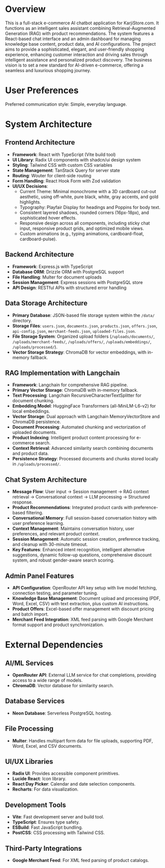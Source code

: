# Overview

This is a full-stack e-commerce AI chatbot application for KarjiStore.com. It functions as an intelligent sales assistant combining Retrieval-Augmented Generation (RAG) with product recommendations. The system features a React-based chat interface and an admin dashboard for managing knowledge base content, product data, and AI configurations. The project aims to provide a sophisticated, elegant, and user-friendly shopping experience, enhancing customer interaction and driving sales through intelligent assistance and personalized product discovery. The business vision is to set a new standard for AI-driven e-commerce, offering a seamless and luxurious shopping journey.

# User Preferences

Preferred communication style: Simple, everyday language.

# System Architecture

## Frontend Architecture
- **Framework**: React with TypeScript (Vite build tool)
- **UI Library**: Radix UI components with shadcn/ui design system
- **Styling**: Tailwind CSS with custom CSS variables
- **State Management**: TanStack Query for server state
- **Routing**: Wouter for client-side routing
- **Form Handling**: React Hook Form with Zod validation
- **UI/UX Decisions**:
    - Current Theme: Minimal monochrome with a 3D cardboard cut-out aesthetic, using off-white, pure black, white, gray accents, and gold highlights.
    - Typography: Playfair Display for headings and Poppins for body text.
    - Consistent layered shadows, rounded corners (16px-18px), and sophisticated hover effects.
    - Responsive design across all components, including sticky chat input, responsive product grids, and optimized mobile views.
    - Custom animations (e.g., typing animations, cardboard-float, cardboard-pulse).

## Backend Architecture
- **Framework**: Express.js with TypeScript
- **Database ORM**: Drizzle ORM with PostgreSQL support
- **File Handling**: Multer for document uploads
- **Session Management**: Express sessions with PostgreSQL store
- **API Design**: RESTful APIs with structured error handling

## Data Storage Architecture
- **Primary Database**: JSON-based file storage system within the `/data/` directory.
- **Storage Files**: `users.json`, `documents.json`, `products.json`, `offers.json`, `api-config.json`, `merchant-feeds.json`, `uploaded-files.json`.
- **File Storage System**: Organized upload folders (`/uploads/documents/`, `/uploads/merchant-feeds/`, `/uploads/offers/`, `/uploads/embeddings/`, `/uploads/processed/`).
- **Vector Storage Strategy**: ChromaDB for vector embeddings, with in-memory fallback.

## RAG Implementation with Langchain
- **Framework**: Langchain for comprehensive RAG pipeline.
- **Primary Vector Storage**: ChromaDB with in-memory fallback.
- **Text Processing**: Langchain RecursiveCharacterTextSplitter for document chunking.
- **Embedding Model**: HuggingFace Transformers (all-MiniLM-L6-v2) for local embeddings.
- **Vector Storage**: Dual approach with Langchain MemoryVectorStore and ChromaDB persistence.
- **Document Processing**: Automated chunking and vectorization of uploaded documents.
- **Product Indexing**: Intelligent product content processing for e-commerce search.
- **Context Retrieval**: Advanced similarity search combining documents and product data.
- **Persistence Strategy**: Processed documents and chunks stored locally in `/uploads/processed/`.

## Chat System Architecture
- **Message Flow**: User input → Session management → RAG context retrieval → Conversational context → LLM processing → Structured response.
- **Product Recommendations**: Integrated product cards with preference-based filtering.
- **Conversational Memory**: Full session-based conversation history with user preference learning.
- **Context Management**: Maintains conversation history, user preferences, and relevant product context.
- **Session Management**: Automatic session creation, preference tracking, and cleanup with 30-minute timeout.
- **Key Features**: Enhanced intent recognition, intelligent alternative suggestions, dynamic follow-up questions, comprehensive discount system, and robust gender-aware search scoring.

## Admin Panel Features
- **API Configuration**: OpenRouter API key setup with live model fetching, connection testing, and parameter tuning.
- **Knowledge Base Management**: Document upload and processing (PDF, Word, Excel, CSV) with text extraction, plus custom AI instructions.
- **Product Offers**: Excel-based offer management with discount pricing and batch import.
- **Merchant Feed Integration**: XML feed parsing with Google Merchant format support and product synchronization.

# External Dependencies

## AI/ML Services
- **OpenRouter API**: External LLM service for chat completions, providing access to a wide range of models.
- **ChromaDB**: Vector database for similarity search.

## Database Services
- **Neon Database**: Serverless PostgreSQL hosting.

## File Processing
- **Multer**: Handles multipart form data for file uploads, supporting PDF, Word, Excel, and CSV documents.

## UI/UX Libraries
- **Radix UI**: Provides accessible component primitives.
- **Lucide React**: Icon library.
- **React Day Picker**: Calendar and date selection components.
- **Recharts**: For data visualization.

## Development Tools
- **Vite**: Fast development server and build tool.
- **TypeScript**: Ensures type safety.
- **ESBuild**: Fast JavaScript bundling.
- **PostCSS**: CSS processing with Tailwind CSS.

## Third-Party Integrations
- **Google Merchant Feed**: For XML feed parsing of product catalogs.